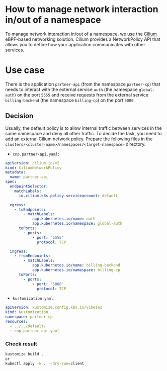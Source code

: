 How to manage network interaction in/out of a namespace
=

To manage network interaction in/out of a namespace, we use the [Cilium](https://cilium.io/) eBPF-based networking
solution. Cilium provides a NetworkPolicy API that allows you to define how your application communicates with other
services.

# Use case

There is the application `partner-api` (from the namespace `partner-cp`) that needs
to interact with the external service `auth` (the namespace `global-auth`) on the port `5555`
and receive requests from the external service `billing-backend` (the namespace `billing-cp`) on the port `5080`.

## Decision

Usually, the default policy is to allow internal traffic between services in the same namespace and deny all other
traffic. To decide the task, you need to add an external Cilium network policy.
Prepare the following files in the `clusters/<cluster-name>/namespaces/<target-namespace>` directory.

- `cnp.partner-api.yaml`:

```yaml
apiVersion: cilium.io/v2
kind: CiliumNetworkPolicy
metadata:
  name: partner-api
spec:
  endpointSelector:
    matchLabels:
      io.cilium.k8s.policy.serviceaccount: default

  egress:
    - toEndpoints:
        - matchLabels:
            app.kubernetes.io/name: auth
            app.kubernetes.io/namespace: global-auth
      toPorts:
        - ports:
            - port: "5555"
              protocol: TCP

  ingress:
    - fromEndpoints:
        - matchLabels:
            app.kubernetes.io/name: billing-backend
            app.kubernetes.io/namespace: billing-cp
      toPorts:
        - ports:
            - port: "5080"
              protocol: TCP
```

- `kustomization.yaml`:

```yaml
apiVersion: kustomize.config.k8s.io/v1beta1
kind: Kustomization
namespace: partner-cp
resources:
  - ../../default/
  - cnp.partner-api.yaml
```

### Check result

```bash
kustomize build .
or
kubectl apply -k . --dry-run=client
```
